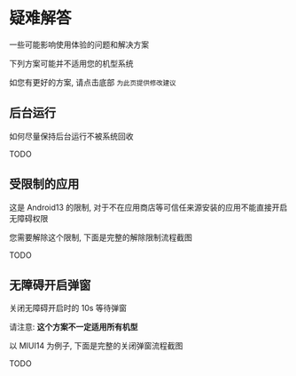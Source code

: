 # 疑难解答

一些可能影响使用体验的问题和解决方案

下列方案可能并不适用您的机型系统

如您有更好的方案, 请点击底部 `为此页提供修改建议`

## 后台运行

如何尽量保持后台运行不被系统回收

TODO

## 受限制的应用

这是 Android13 的限制, 对于不在应用商店等可信任来源安装的应用不能直接开启无障碍权限

您需要解除这个限制, 下面是完整的解除限制流程截图

TODO

## 无障碍开启弹窗

关闭无障碍开启时的 10s 等待弹窗

请注意: **这个方案不一定适用所有机型**

以 MIUI14 为例子, 下面是完整的关闭弹窗流程截图

TODO

